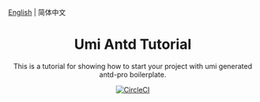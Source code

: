[English](./README.md) | 简体中文

<h1 align="center">Umi Antd Tutorial</h1>

<div align="center">

This is a tutorial for showing how to start your project with umi generated antd-pro boilerplate.

[![CircleCI](https://circleci.com/gh/baxtergu/umi-antd-tutorial.svg?style=svg)](https://circleci.com/gh/baxtergu/umi-antd-tutorial)

</div>
